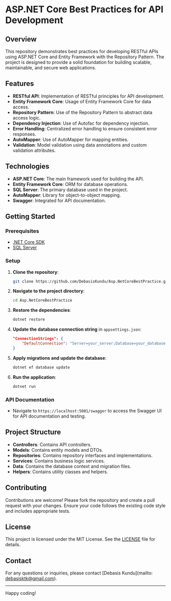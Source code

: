 # ASP.NET Core Best Practices for API Development

## Overview
This repository demonstrates best practices for developing RESTful APIs using ASP.NET Core and Entity Framework with the Repository Pattern. The project is designed to provide a solid foundation for building scalable, maintainable, and secure web applications.

## Features
- **RESTful API**: Implementation of RESTful principles for API development.
- **Entity Framework Core**: Usage of Entity Framework Core for data access.
- **Repository Pattern**: Use of the Repository Pattern to abstract data access logic.
- **Dependency Injection**: Use of Autofac for dependency injection.
- **Error Handling**: Centralized error handling to ensure consistent error responses.
- **AutoMapper**: Use of AutoMapper for mapping entities.
- **Validation**: Model validation using data annotations and custom validation attributes.

## Technologies
- **ASP.NET Core**: The main framework used for building the API.
- **Entity Framework Core**: ORM for database operations.
- **SQL Server**: The primary database used in the project.
- **AutoMapper**: Library for object-to-object mapping.
- **Swagger**: Integrated for API documentation.

## Getting Started

### Prerequisites
- [.NET Core SDK](https://dotnet.microsoft.com/download)
- [SQL Server](https://www.microsoft.com/en-us/sql-server/sql-server-downloads)

### Setup
1. **Clone the repository**:
    ```bash
    git clone https://github.com/DebasisKundu/Asp.NetCoreBestPractice.git
    ```
2. **Navigate to the project directory**:
    ```bash
    cd Asp.NetCoreBestPractice
    ```
3. **Restore the dependencies**:
    ```bash
    dotnet restore
    ```
4. **Update the database connection string** in `appsettings.json`:
    ```json
    "ConnectionStrings": {
        "DefaultConnection": "Server=your_server;Database=your_database;User Id=your_user;Password=your_password;"
    }
    ```
5. **Apply migrations and update the database**:
    ```bash
    dotnet ef database update
    ```
6. **Run the application**:
    ```bash
    dotnet run
    ```

### API Documentation
- Navigate to `https://localhost:5001/swagger` to access the Swagger UI for API documentation and testing.

## Project Structure
- **Controllers**: Contains API controllers.
- **Models**: Contains entity models and DTOs.
- **Repositories**: Contains repository interfaces and implementations.
- **Services**: Contains business logic services.
- **Data**: Contains the database context and migration files.
- **Helpers**: Contains utility classes and helpers.

## Contributing
Contributions are welcome! Please fork the repository and create a pull request with your changes. Ensure your code follows the existing code style and includes appropriate tests.

## License
This project is licensed under the MIT License. See the [LICENSE](LICENSE) file for details.

## Contact
For any questions or inquiries, please contact [Debasis Kundu](mailto: debasisktk@gmail.com).

---

Happy coding!

